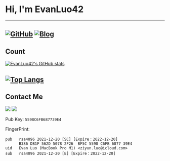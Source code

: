 # Hi, I'm EvanLuo42
---
[![GitHub](https://img.shields.io/badge/dynamic/json?logo=github&label=GitHub&labelColor=495867&color=495867&query=%24.data.totalSubs&url=https%3A%2F%2Fapi.spencerwoo.com%2Fsubstats%2F%3Fsource%3Dgithub%26queryKey%3Dhayschan&style=flat-square)](https://github.com/EvanLuo42) [![Blog](https://img.shields.io/website?url=https%3A%2F%2Fwww.phakel.cn)](https://www.phakel.cn)
---
## Count

[![EvanLuo42's GitHub stats](https://github-readme-stats.vercel.app/api?username=EvanLuo42&theme=radical&cache_seconds=1800)](https://github.com/anuraghazra/github-readme-stats)

[![Top Langs](https://github-readme-stats.vercel.app/api/top-langs/?username=EvanLuo42&layout=compact&theme=radical&exclude_repo=blog&langs_cound=8)](https://github.com/anuraghazra/github-readme-stats)
---
## Contact Me
<a href="https://t.me/lzy_0402"><img src="https://img.shields.io/badge/Telegram-2CA5E0?style=for-the-badge&logo=telegram&logoColor=white" /></a>
<a href="https://twitter.com/lzy_0402"><img src="https://img.shields.io/badge/Twitter-1DA1F2?style=for-the-badge&logo=twitter&logoColor=white" /></a>

Pub Key: `5598C6FB687739E4`

FingerPrint:
```
pub   rsa4096 2021-12-20 [SC] [Expire：2022-12-20]
      B386 DB1F 562D 5078 2F26  BF5C 5598 C6FB 6877 39E4
uid   Evan Luo (MacBook Pro M1) <ziyun.luo@icloud.com>
sub   rsa4096 2021-12-20 [E] [Expire：2022-12-20]
```
